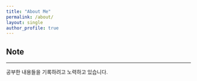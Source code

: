 ```yaml
---
title: "About Me"
permalink: /about/
layout: single
author_profile: true
---
```


## __Note__
---
공부한 내용들을 기록하려고 노력하고 있습니다.<br>
